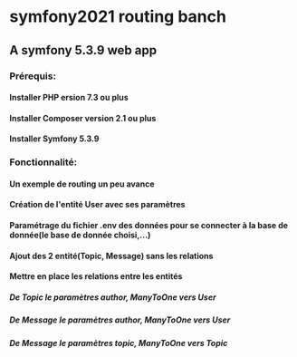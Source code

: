 # symfony2021 routing banch
## A symfony 5.3.9 web app
### Prérequis:
#### Installer PHP ersion 7.3 ou plus
#### Installer Composer version 2.1 ou plus
#### Installer Symfony 5.3.9 

### Fonctionnalité:
#### Un exemple de routing un peu avance
#### Création de l'entité User avec ses paramètres
#### Paramétrage du fichier .env des données pour se connecter à la base de donnée(le base de donnée choisi,...)
#### Ajout des 2 entité(Topic, Message) sans les relations
#### Mettre en place les relations entre les entités
##### De Topic le paramètres author, ManyToOne vers User
##### De Message le paramètres author, ManyToOne vers User
##### De Message le paramètres topic, ManyToOne vers Topic